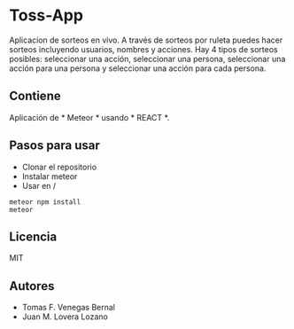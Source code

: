 # Toss-App

Aplicacion de sorteos en vivo. A través de sorteos por ruleta puedes hacer sorteos incluyendo usuarios, nombres y acciones. Hay 4 tipos de sorteos posibles: seleccionar una acción, seleccionar una persona, seleccionar una acción para una persona y seleccionar una acción para cada persona.

## Contiene 
Aplicación de * Meteor * usando * REACT *. 

## Pasos para usar
- Clonar el repositorio
- Instalar meteor
- Usar en /

```
meteor npm install
meteor
```

## Licencia 
MIT

## Autores
- Tomas F. Venegas Bernal
- Juan M. Lovera Lozano
